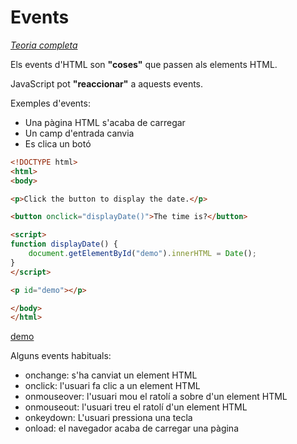 Events
=====

[*Teoria completa*](https://www.w3schools.com/js/js_events.asp)

Els events d'HTML son **"coses"** que passen als elements HTML.

JavaScript pot **"reaccionar"** a aquests events.

Exemples d'events:
* Una pàgina HTML s'acaba de carregar
* Un camp d'entrada canvia
* Es clica un botó

```html
<!DOCTYPE html>
<html>
<body>

<p>Click the button to display the date.</p>

<button onclick="displayDate()">The time is?</button>

<script>
function displayDate() {
    document.getElementById("demo").innerHTML = Date();
}
</script>

<p id="demo"></p>

</body>
</html>
```

[demo](https://www.w3schools.com/js/tryit.asp?filename=tryjs_events1)

Alguns events habituals:
* onchange: s'ha canviat un element HTML
* onclick: l'usuari fa clic a un element HTML
* onmouseover: l'usuari mou el ratolí a sobre d'un element HTML
* onmouseout: l'usuari treu el ratolí d'un element HTML
* onkeydown: L'usuari pressiona una tecla
* onload: el navegador acaba de carregar una pàgina
